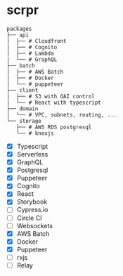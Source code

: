 # scrpr
```
packages
├── api
|  ├── # Cloudfront
|  ├── # Cognito
|  ├── # Lambda
|  └── # GraphQL
├── batch
|  ├── # AWS Batch
|  ├── # Docker
|  └── # puppeteer
├── client
|  ├── # S3 with OAI control
|  └── # React with typescript
├── domain
|  └── # VPC, subnets, routing, ...
└── storage
   ├── # AWS RDS postgresql
   └── # knexjs
```

- [x] Typescript
- [x] Serverless
- [x] GraphQL
- [x] Postgresql
- [x] Puppeteer
- [x] Cognito
- [x] React
- [x] Storybook
- [ ] Cypress.io
- [ ] Circle CI
- [ ] Websockets
- [x] AWS Batch
- [x] Docker
- [x] Puppeteer
- [ ] rxjs
- [ ] Relay